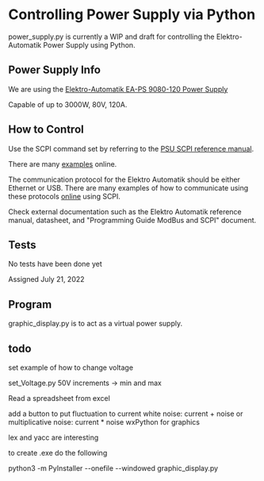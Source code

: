 # Controlling Power Supply via Python

power_supply.py is currently a WIP and draft for controlling the Elektro-Automatik Power Supply using Python.

## Power Supply Info

We are using the [Elektro-Automatik EA-PS 9080-120 Power Supply](https://www.tequipment.net/Elektro-Automatik/EA-PS-9080-120-2U/DC-Power-Supplies/Lab-Power-Supplies/#docs)

Capable of up to 3000W, 80V, 120A.

## How to Control

Use the SCPI command set by referring to the [PSU SCPI reference manual](https://www.envox.eu/bench-power-supply/psu-scpi-reference-manual/psu-scpi-commands-summary/).

There are many [examples](https://www.envox.eu/bench-power-supply/psu-scpi-reference-manual/psu-scpi-programming-examples/) online.

The communication protocol for the Elektro Automatik should be either Ethernet or USB. There are many examples of how to communicate using these protocols [online](https://magna-power.com/learn/kb/instrumentation-programming-with-python) using SCPI.

Check external documentation such as the Elektro Automatik reference manual, datasheet, and "Programming Guide ModBus and SCPI" document.

## Tests

No tests have been done yet

Assigned July 21, 2022

## Program

graphic_display.py is to act as a virtual power supply.

## todo

set example of how to change voltage

set_Voltage.py 50V
increments -> min and max

Read a spreadsheet from excel

add a button to put fluctuation to current
white noise: current + noise
or multiplicative noise: current * noise
wxPython for graphics

lex and yacc are interesting

to create .exe do the following

python3 -m PyInstaller --onefile --windowed graphic_display.py 